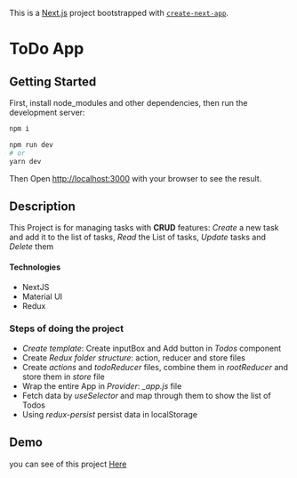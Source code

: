 This is a [Next.js](https://nextjs.org/) project bootstrapped with [`create-next-app`](https://github.com/vercel/next.js/tree/canary/packages/create-next-app).


# ToDo App

## Getting Started

First, install node_modules and other dependencies, then run the development server:

```bash
npm i

npm run dev
# or
yarn dev
```

Then Open [http://localhost:3000](http://localhost:3000) with your browser to see the result.

## Description
This Project is for managing tasks with **CRUD** features: *Create* a new task and add it to the list of tasks, *Read* the List of tasks, *Update* tasks and *Delete* them

#### Technologies
- NextJS
- Material UI
- Redux


### Steps of doing the project
-  *Create template*: Create inputBox  and Add button in *Todos* component
-  Create *Redux folder structure*: action, reducer and store files
-  Create *actions* and *todoReducer* files, combine them in *rootReducer* and store them in *store* file
-  Wrap the entire App in *Provider*: *_app.js* file
-  Fetch data by *useSelector* and map through them to show the list of Todos
-  Using  *redux-persist* persist data in localStorage 

## Demo
you can see of this project [Here]()



